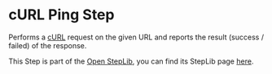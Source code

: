 cURL Ping Step
===============

Performs a [cURL](http://curl.haxx.se/) request on the given URL
and reports the result (success / failed) of the response.

This Step is part of the [Open StepLib](http://www.steplib.com/), you can find its StepLib page [here](http://www.steplib.com/step/curl-ping).
